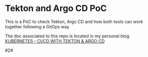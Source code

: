 # Tekton and Argo CD PoC

This is a PoC to check Tekton, Argo CD and how both tools can work together following a GitOps way

The doc associated to this repo is located in my personal blog [KUBERNETES - CI/CD WITH TEKTON & ARGO CD](https://jaruiz.io/kubernetes/2021/03/16/Tekton-ArgoCD/)

#2#
